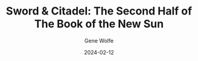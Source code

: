 ---
title: "Sword & Citadel: The Second Half of The Book of the New Sun"
author: "Gene Wolfe"
date: 2024-02-12
star_rating: 0
weight: 0
books/tags:
    - "fiction"
    - "science-fiction"
    - "deep future"
    - "fantasy"
---
